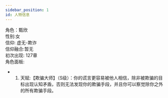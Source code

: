```yaml
---
sidebar_position: 1
id: 人物信息
---
```

角色：甄欣  
性别:女  
信仰: 虚无-欺诈  
信仰融合:暂无  
初次出现: 127章   
角色面板:
  * 1. 天赋:【欺骗大师】（S级）：你的谎言更容易被他人相信，除非被欺骗的目标出现认知矛盾，否则无法发现你的欺骗手段，并且你可以察觉除你之外的所有欺骗手段。
